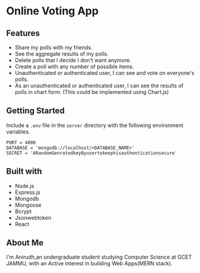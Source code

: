 # Online Voting App

## Features

- Share my polls with my friends.
- See the aggregate results of my polls.
- Delete polls that I decide I don't want anymore.
- Create a poll with any number of possible items.
- Unauthenticated or authenticated user, I can see and vote on everyone's polls.
- As an unauthenticated or authenticated user, I can see the results of polls in chart form. (This could be implemented using Chart.js)

## Getting Started

Include a `.env` file in the `server` directory with the following environment variables.

```
PORT = 4000
DATABASE = 'mongodb://localhost/<DATABASE_NAME>'
SECRET = 'ARandomGenratedkeyByusertokeephisauthenticationsecure'
```

## Built with

- Node.js
- Express.js
- Mongodb
- Mongoose
- Bcrypt
- Jsonwebtoken
- React

## About Me

I'm Anirudh,an undergraduate student studying Computer Science at GCET JAMMU, with an Active interest in building Web Apps(MERN stack).


